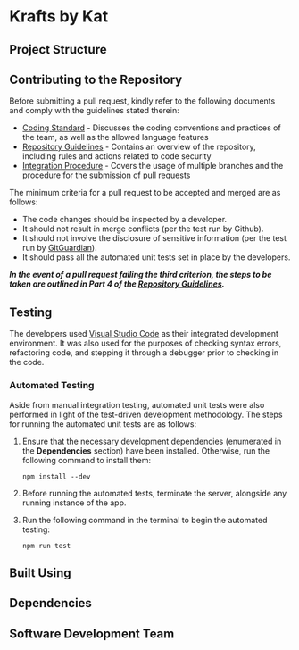 # Krafts by Kat

## Project Structure

## Contributing to the Repository
Before submitting a pull request, kindly refer to the following documents and comply with the guidelines stated therein:
- [Coding Standard](https://drive.google.com/file/d/1qY0xDRB7LBT7OQdyI0mgObhROHyMf7Hh/view?usp=sharing) - Discusses the coding conventions and practices of the team, as well as the allowed language features
- [Repository Guidelines](https://drive.google.com/file/d/1A2j9fJXZhsOGueIhA-M15-NI1kC95bYn/view?usp=sharing) - Contains an overview of the repository, including rules and actions related to code security
- [Integration Procedure](https://drive.google.com/file/d/1ZbcjjiV-8-rQRPRsG1Rd2LlAnfbLDjAD/view?usp=sharing) - Covers the usage of multiple branches and the procedure for the submission of pull requests

The minimum criteria for a pull request to be accepted and merged are as follows:
- The code changes should be inspected by a developer.
- It should not result in merge conflicts (per the test run by Github).
- It should not involve the disclosure of sensitive information (per the test run by <a href = "https://www.gitguardian.com/">GitGuardian</a>). 
- It should pass all the automated unit tests set in place by the developers.

***In the event of a pull request failing the third criterion, the steps to be taken are outlined in Part 4 of the [Repository Guidelines</a>](https://drive.google.com/file/d/1A2j9fJXZhsOGueIhA-M15-NI1kC95bYn/view?usp=sharing).***

## Testing
The developers used <a href = "https://code.visualstudio.com/">Visual Studio Code</a> as their integrated development environment. It was also used for the purposes of checking syntax errors, refactoring code, and stepping it through a debugger prior to checking in the code. 

### Automated Testing
Aside from manual integration testing, automated unit tests were also performed in light of the test-driven development methodology. The steps for running the automated unit tests are as follows:

1. Ensure that the necessary development dependencies (enumerated in the **Dependencies** section) have been installed. Otherwise, run the following command to install them:
   ```
   npm install --dev
   ```

2. Before running the automated tests, terminate the server, alongside any running instance of the app.

4. Run the following command in the terminal to begin the automated testing:

   ```
   npm run test
   ```
   
## Built Using

## Dependencies

## Software Development Team
